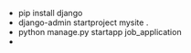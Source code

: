 - pip install django
- django-admin startproject mysite .
- python manage.py startapp job_application
- 